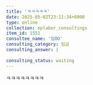 ```yaml
---
title: 'ㅋㅋㅋㅋㅋ'
date: 2025-05-02T23:11:34+0900
type: online
collection: eplabor_consultings
item_id: 1551
consultee_name: '임OO'
consulting_category: 임금
consulting_answer: |
    
consulting_status: waiting
---
```


ㅋㅋㅋㅋㅋㅋㅋㅋ
